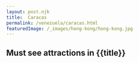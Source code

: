 ```yaml
---
layout: post.njk
title:  Caracas
permalink: /venezuela/caracas.html
featuredImage: /_images/hong-kong/hong-kong.jpg
---
```

## Must see attractions in {{title}}